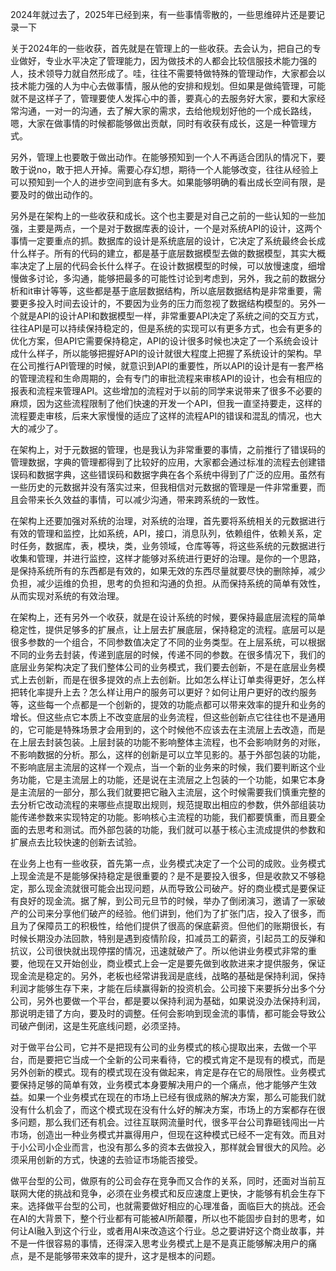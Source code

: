 2024年就过去了，2025年已经到来，有一些事情零散的，一些思维碎片还是要记录一下

关于2024年的一些收获，首先就是在管理上的一些收获。去会认为，把自己的专业做好，专业水平决定了管理能力，因为做技术的人都会比较信服技术能力强的人，技术领导力就自然形成了。哇，往往不需要特做特殊的管理动作，大家都会以技术能力强的人为中心去做事情，服从他的安排和规划。但如果是做纯管理，可能就不是这样子了，管理要使人发挥心中的善，要真心的去服务好大家，要和大家经常沟通，一对一的沟通，去了解大家的需求，去给他规划好他的一个成长路线，嗯，大家在做事情的时候都能够做出贡献，同时有收获有成长，这是一种管理方式。

另外，管理上也要敢于做出动作。在能够预知到一个人不再适合团队的情况下，要敢于说no，敢于把人开掉。需要心存幻想，期待一个人能够改变，往往从经验上可以预知到一个人的进步空间到底有多大。如果能够明确的看出成长空间有限，是要及时的做出动作的。

另外是在架构上的一些收获和成长。这个也主要是对自己之前的一些认知的一些加强，主要是两点，一个是对于数据库表的设计，一个是对系统API的设计，这两个事情一定要重点的抓。数据库的设计是系统底层的设计，它决定了系统最终会长成什么样子。所有的代码的建立，都是基于底层数据模型去做的数据模型，其实大概率决定了上层的代码会长什么样子。在设计数据模型的时候，可以放慢速度，细增慢做多讨论，多沟通，能够把最多的可能性讨论到考虑到，另外，我之前的数据分析和it审计等等，这些都是基于底层数据结构，所以底层数据结构是非常重要，需要更多投入时间去设计的，不要因为业务的压力而忽视了数据结构模型的。另外一个就是API的设计API和数据模型一样，非常重要API决定了系统之间的交互方式，往往API是可以持续保持稳定的，但是系统的实现可以有更多方式，也会有更多的优化方案，但API它需要保持稳定，API的设计很多时候也决定了一个系统会设计成什么样子，所以能够把握好API的设计就很大程度上把握了系统设计的架构。早在公司推行API管理的时候，就意识到API的重要性，所以API的设计是有一套严格的管理流程和生命周期的，会有专门的审批流程来审核API的设计，也会有相应的报表和流程来管理API。这些增加的流程对于以前的同学来说带来了很多不必要的麻烦，因为这些流程限制了他们快速的开发一个API，但我一直坚持要走，这样的流程要走审核，后来大家慢慢的适应了这样的流程API的错误和混乱的情况，也大大的减少了。

在架构上，对于元数据的管理，也是我认为非常重要的事情，之前推行了错误码的管理数据，字典的管理都得到了比较好的应用，大家都会通过标准的流程去创建错误码和数据字典，这些错误码和数据字典在各个系统中得到了广泛的应用。虽然有一些历史的元数据并没有落实过来，但我相信对元数据的管理是一件非常重要，而且会带来长久效益的事情，可以减少沟通，带来跨系统的一致性。

在架构上还要加强对系统的治理，对系统的治理，首先要将系统相关的元数据进行有效的管理和监控，比如系统，API，接口，消息队列，依赖组件，依赖关系，定时任务，数据库，表，模块，类，业务领域，仓库等等，将这些系统的元数据进行收集和管理，并进行监控，这样才能够对系统进行更好的治理。是你的一个思路，是保持系统所有的东西都是有效的，如果无效的东西尽量就要尽快的删除掉，减少负担，减少运维的负担，思考的负担和沟通的负担。从而保持系统的简单有效性，从而实现对系统的有效治理。

在架构上，还有另外一个收获，就是在设计系统的时候，要保持最底层流程的简单稳定性，提供足够多的扩展点，让上层去扩展底层，保持稳定的流程。底层可以是很多参数的一个组合，不同参数值决定了不同的业务类型。在上层系统，可以根据不同的业务去封装，传递到底层的时候，传递不同的参数。在很多情况下，我们的底层业务架构决定了我们整体公司的业务模式，我们要去创新，不是在底层业务模式上去创新，而是在很多提效的点上去创新。比如怎么样让订单卖得更好，怎么样把转化率提升上去？怎么样让用户的服务可以更好？如何让用户更好的改约服务等，这些每一个点都是一个创新的，提效的功能点都可以带来效率的提升和业务的增长。但这些点它本质上不改变底层的业务流程，但这些创新点它往往也不是通用的，它可能是特殊场景才会用到的，这个时候他不应该去在主流层上去改造，而是在上层去封装包装。上层封装的功能不影响整体主流程，也不会影响财务的对账，不影响数据的分析。那么，这样的创新是可以立竿见影的。基于外部包装的功能，不影响底层主流层的这样一个观点，当一个新的业务来的时候，我们要判断这个业务功能，它是主流层上的功能，还是说在主流层之上包装的一个功能，如果它本身是主流层的一部分，那么我们就要把它融入主流层，这个时候需要我们慎重完整的去分析它改动流程的来哪些点提取出规则，规范提取出相应的参数，供外部组装功能传递参数来实现特定的功能。影响核心主流程的功能，我们都要慎重，而且要全面的去思考和测试。而外部包装的功能，我们就可以基于核心主流成提供的参数和扩展点去比较快速的创新去试验。


在业务上也有一些收获，首先第一点，业务模式决定了一个公司的成败。业务模式上现金流是不是能够保持稳定是很重要的？是不是要投入很多，但是收款又不够稳定，那么现金流就很可能会出现问题，从而导致公司破产。好的商业模式是要保证有良好的现金流。据了解，到公司元旦节的时候，举办了倒闭演习，邀请了一家破产的公司来分享他们破产的经验。他们讲到，他们为了扩张门店，投入了很多，而且为了保障员工的积极性，给他们提供了很高的保底薪资。但他们的账期很长，有时候长期没办法回款，特别是遇到疫情阶段，扣减员工的薪资，引起员工的反弹和抗议，公司很快就出现停摆的情况，迅速就破产了。所以他讲业务模式非常的重要，他现在又开始创业，商业模式上会一定是要先做到收款进来才提供服务，保证现金流是稳定的。另外，老板也经常讲我润是底线，战略的基础是保持利润，保持利润才能够生存下来，才能在后续赢得新的投资机会。公司接下来要拆分出多个分公司，另外也要做一个平台，都是要以保持利润为基础，如果说没办法保持利润，那说明走错了方向，要及时的调整。任何会影响到现金流的事情，都可能会导致公司破产倒闭，这是生死底线问题，必须坚持。

对于做平台公司，它并不是把现有公司的业务模式的核心提取出来，去做一个平台，而是要把它当成一个全新的公司来看待，它的模式肯定不是现有的模式，而是另外创新的模式。现有的模式现在没有做起来，肯定是存在它的局限性。业务模式要保持足够的简单有效，业务模式本身要解决用户的一个痛点，他才能够产生效益。如果一个业务模式在现在的市场上已经有很成熟的解决方案，那么可能我们就没有什么机会了，而这个模式现在没有什么好的解决方案，市场上的方案都存在很多问题，那么我们还有机会。过往互联网流量时代，很多平台公司靠砸钱闯出一片市场，创造出一种业务模式并赢得用户，但现在这种模式已经不一定有效。而且对于小公司小企业而言，也没有那么多的资本去做投入，那样就会冒很大的风险。必须采用创新的方式，快速的去验证市场能否接受。

做平台型的公司，做原有的公司会存在竞争而又合作的关系，同时，还面对当前互联网大佬的挑战和竞争，必须在业务模式和反应速度上更快，才能够有机会生存下来。选择做平台型的公司，也就需要做好相应的心理准备，面临巨大的挑战。还会在AI的大背景下，整个行业都有可能被AI所颠覆，所以也不能固步自封的思考，如何让AI融入到这个行业，或者用AI来改造这个行业。总之要讲好这个商业故事，并不是一件很容易的事情，还得深入思考业务模式上是不是真正能够解决用户的痛点，是不是能够带来效率的提升，这才是根本的问题。

